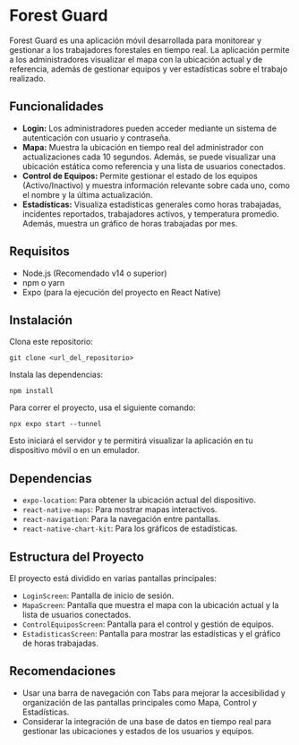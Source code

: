 # Forest Guard

Forest Guard es una aplicación móvil desarrollada para monitorear y gestionar a los trabajadores forestales en tiempo real. La aplicación permite a los administradores visualizar el mapa con la ubicación actual y de referencia, además de gestionar equipos y ver estadísticas sobre el trabajo realizado.

## Funcionalidades

* **Login:** Los administradores pueden acceder mediante un sistema de autenticación con usuario y contraseña.
* **Mapa:** Muestra la ubicación en tiempo real del administrador con actualizaciones cada 10 segundos. Además, se puede visualizar una ubicación estática como referencia y una lista de usuarios conectados.
* **Control de Equipos:** Permite gestionar el estado de los equipos (Activo/Inactivo) y muestra información relevante sobre cada uno, como el nombre y la última actualización.
* **Estadísticas:** Visualiza estadísticas generales como horas trabajadas, incidentes reportados, trabajadores activos, y temperatura promedio. Además, muestra un gráfico de horas trabajadas por mes.

## Requisitos

* Node.js (Recomendado v14 o superior)
* npm o yarn
* Expo (para la ejecución del proyecto en React Native)

## Instalación

Clona este repositorio:

`git clone <url_del_repositorio>`

Instala las dependencias:

`npm install`

Para correr el proyecto, usa el siguiente comando:

`npx expo start --tunnel`

Esto iniciará el servidor y te permitirá visualizar la aplicación en tu dispositivo móvil o en un emulador.

## Dependencias

* `expo-location`: Para obtener la ubicación actual del dispositivo.
* `react-native-maps`: Para mostrar mapas interactivos.
* `react-navigation`: Para la navegación entre pantallas.
* `react-native-chart-kit`: Para los gráficos de estadísticas.

## Estructura del Proyecto

El proyecto está dividido en varias pantallas principales:

* `LoginScreen`: Pantalla de inicio de sesión.
* `MapaScreen`: Pantalla que muestra el mapa con la ubicación actual y la lista de usuarios conectados.
* `ControlEquiposScreen`: Pantalla para el control y gestión de equipos.
* `EstadisticasScreen`: Pantalla para mostrar las estadísticas y el gráfico de horas trabajadas.

## Recomendaciones

* Usar una barra de navegación con Tabs para mejorar la accesibilidad y organización de las pantallas principales como Mapa, Control y Estadísticas.
* Considerar la integración de una base de datos en tiempo real para gestionar las ubicaciones y estados de los usuarios y equipos.
